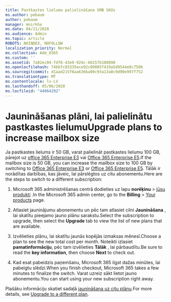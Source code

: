 ```yaml
---
title: Pastkastes lieluma palielināšana SMB SKUs
ms.author: pebaum
author: pebaum
manager: mnirkhe
ms.date: 04/21/2020
ms.audience: Admin
ms.topic: article
ROBOTS: NOINDEX, NOFOLLOW
localization_priority: Normal
ms.collection: Adm_O365
ms.custom: ''
ms.assetid: 7a82ec04-fdf6-43e9-924c-66157b180890
ms.openlocfilehash: 74bbfc03335ece92c09805f419a5d9544e8c7506
ms.sourcegitcommit: d1aad215f8aa636ba89c93a13a0c9d90e997f752
ms.translationtype: MT
ms.contentlocale: lv-LV
ms.lasthandoff: 05/06/2020
ms.locfileid: "44064292"
---
```

# <a name="upgrade-plans-to-increase-mailbox-size"></a><span data-ttu-id="d8398-102">Jaunināšanas plāni, lai palielinātu pastkastes lielumu</span><span class="sxs-lookup"><span data-stu-id="d8398-102">Upgrade plans to increase mailbox size</span></span>

<span data-ttu-id="d8398-103">Ja pastkastes lielums ir 50 GB, varat palielināt pastkastes lielumu 100 GB, pārejot uz [office 365 Enterprise E3](https://products.office.com/business/office-365-enterprise-e3-business-software) vai [Office 365 Enterprise E5](https://products.office.com/business/office-365-enterprise-e5-business-software).</span><span class="sxs-lookup"><span data-stu-id="d8398-103">If the mailbox size is 50 GB, you can increase the mailbox size to 100 GB by switching to [Office 365 Enterprise E3](https://products.office.com/business/office-365-enterprise-e3-business-software) or [Office 365 Enterprise E5](https://products.office.com/business/office-365-enterprise-e5-business-software).</span></span> <span data-ttu-id="d8398-104">Tālāk ir norādītas darbības, kas jāveic, lai pārslēgtos uz citu abonementu.</span><span class="sxs-lookup"><span data-stu-id="d8398-104">Here are the steps to switch to a different subscription:</span></span>
  
1. <span data-ttu-id="d8398-105">Microsoft 365 administrēšanas centrā dodieties uz lapu **norēķinu** > [jūsu produkti](https://go.microsoft.com/fwlink/p/?linkid=842054) .</span><span class="sxs-lookup"><span data-stu-id="d8398-105">In the Microsoft 365 admin center, go to the **Billing** > [Your products](https://go.microsoft.com/fwlink/p/?linkid=842054) page.</span></span>

2. <span data-ttu-id="d8398-106">Atlasiet jauninājumu abonementu un pēc tam atlasiet cilni **Jaunināšana** , lai skatītu pieejamo jauno plānu sarakstu.</span><span class="sxs-lookup"><span data-stu-id="d8398-106">Select the subscription to upgrade, then select the **Upgrade** tab to view the list of new plans that are available.</span></span>

3. <span data-ttu-id="d8398-107">Izvēlieties plānu, lai skatītu jaunās kopējās izmaksas mēnesī.</span><span class="sxs-lookup"><span data-stu-id="d8398-107">Choose a plan to see the new total cost per month.</span></span> <span data-ttu-id="d8398-108">Noteikti izlasiet **pamatinformāciju**, pēc tam izvēlieties **Tālāk** , lai pārbaudītu.</span><span class="sxs-lookup"><span data-stu-id="d8398-108">Be sure to read the **key information**, then choose **Next** to check out.</span></span>

4. <span data-ttu-id="d8398-109">Kad esat pabeidzis paņemšanu, Microsoft 365 ilgst dažas minūtes, lai pabeigtu slēdzi.</span><span class="sxs-lookup"><span data-stu-id="d8398-109">When you finish checkout, Microsoft 365 takes a few minutes to finalize the switch.</span></span> <span data-ttu-id="d8398-110">Varat uzreiz sākt lietot jauno abonementu.</span><span class="sxs-lookup"><span data-stu-id="d8398-110">You can start using your new subscription right away.</span></span>

<span data-ttu-id="d8398-111">Plašāku informāciju skatiet sadaļā [jaunināšana uz citu plānu](https://docs.microsoft.com/microsoft-365/commerce/subscriptions/upgrade-to-different-plan).</span><span class="sxs-lookup"><span data-stu-id="d8398-111">For more details, see [Upgrade to a different plan](https://docs.microsoft.com/microsoft-365/commerce/subscriptions/upgrade-to-different-plan).</span></span>